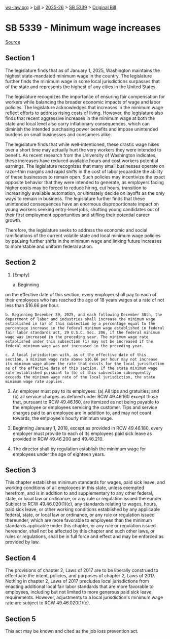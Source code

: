 [wa-law.org](/) > [bill](/bill/) > [2025-26](/bill/2025-26/) > [SB 5339](/bill/2025-26/sb/5339/) > [Original Bill](/bill/2025-26/sb/5339/1/)

# SB 5339 - Minimum wage increases

[Source](http://lawfilesext.leg.wa.gov/biennium/2025-26/Pdf/Bills/Senate%20Bills/5339.pdf)

## Section 1
The legislature finds that as of January 1, 2025, Washington maintains the highest state-mandated minimum wage in the country. The legislature further finds the minimum wage in some local jurisdictions surpasses that of the state and represents the highest of any cities in the United States.

The legislature recognizes the importance of ensuring fair compensation for workers while balancing the broader economic impacts of wage and labor policies. The legislature acknowledges that increases in the minimum wage reflect efforts to address rising costs of living. However, the legislature also finds that recent aggressive increases in the minimum wage at both the state and local level also carry inflationary consequences, which can diminish the intended purchasing power benefits and impose unintended burdens on small businesses and consumers alike.

The legislature finds that while well-intentioned, these drastic wage hikes over a short time may actually hurt the very workers they were intended to benefit. As recent research from the University of Washington indicates, these increases have reduced available hours and cost workers potential earnings. The legislature recognizes that many small businesses operate on razor-thin margins and rapid shifts in the cost of labor jeopardize the ability of these businesses to remain open. Such policies may incentivize the exact opposite behavior that they were intended to generate, as employers facing higher costs may be forced to reduce hiring, cut hours, transition to increasingly available automation, or ultimately decide on layoffs as the only ways to remain in business. The legislature further finds that these unintended consequences have an enormous disproportionate impact on young workers seeking entry-level jobs, shutting young candidates out of their first employment opportunities and stifling their potential career growth.

Therefore, the legislature seeks to address the economic and social ramifications of the current volatile state and local minimum wage policies by pausing further shifts in the minimum wage and linking future increases to more stable and uniform federal action.

## Section 2
1. [Empty]

    a. Beginning

on the effective date of this section, every employer shall pay to each of their employees who has reached the age of 18 years wages at a rate of not less than $16.66 per hour.

    b. Beginning December 30, 2025, and each following December 30th, the department of labor and industries shall increase the minimum wage established in (a) of this subsection by a percentage equal to the percentage increase in the federal minimum wage established in federal fair labor standards act, 29 U.S.C. Sec. 206, if the federal minimum wage was increased in the preceding year. The minimum wage rate established under this subsection (1) may not be increased if the federal minimum wage was not increased in the preceding year.

    c. A local jurisdiction with, as of the effective date of this section, a minimum wage rate above $16.66 per hour may not increase its minimum wage above the rate that exists for the local jurisdiction as of the effective date of this section. If the state minimum wage rate established pursuant to (b) of this subsection subsequently exceeds the minimum wage rate of the local jurisdiction, the state minimum wage rate applies.

2. An employer must pay to its employees: (a) All tips and gratuities; and (b) all service charges as defined under RCW 49.46.160 except those that, pursuant to RCW 49.46.160, are itemized as not being payable to the employee or employees servicing the customer. Tips and service charges paid to an employee are in addition to, and may not count towards, the employee's hourly minimum wage.

3. Beginning January 1, 2018, except as provided in RCW 49.46.180, every employer must provide to each of its employees paid sick leave as provided in RCW 49.46.200 and 49.46.210.

4. The director shall by regulation establish the minimum wage for employees under the age of eighteen years.

## Section 3
This chapter establishes minimum standards for wages, paid sick leave, and working conditions of all employees in this state, unless exempted herefrom, and is in addition to and supplementary to any other federal, state, or local law or ordinance, or any rule or regulation issued thereunder. Subject to RCW 49.46.020(1)(c), any standards relating to wages, hours, paid sick leave, or other working conditions established by any applicable federal, state, or local law or ordinance, or any rule or regulation issued thereunder, which are more favorable to employees than the minimum standards applicable under this chapter, or any rule or regulation issued hereunder, shall not be affected by this chapter and such other laws, or rules or regulations, shall be in full force and effect and may be enforced as provided by law.

## Section 4
The provisions of chapter 2, Laws of 2017 are to be liberally construed to effectuate the intent, policies, and purposes of chapter 2, Laws of 2017. Nothing in chapter 2, Laws of 2017 precludes local jurisdictions from enacting additional local fair labor standards that are more favorable to employees, including but not limited to more generous  paid sick leave requirements. However, adjustments to a local jurisdiction's minimum wage rate are subject to RCW 49.46.020(1)(c).

## Section 5
This act may be known and cited as the job loss prevention act.
